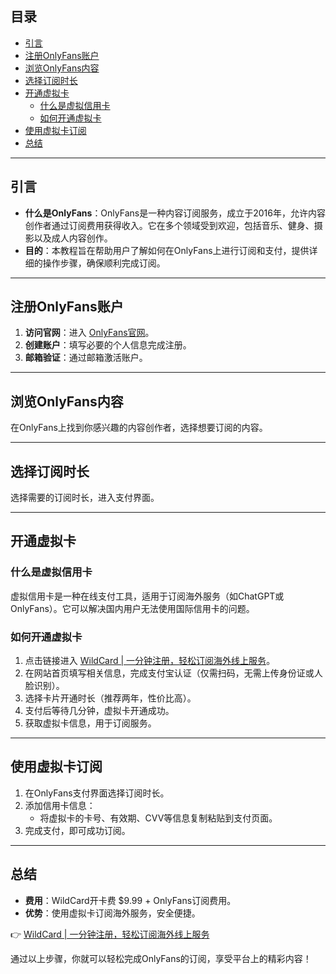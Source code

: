 ## 目录
- [引言](#引言)
- [注册OnlyFans账户](#注册onlyfans账户)
- [浏览OnlyFans内容](#浏览onlyfans内容)
- [选择订阅时长](#选择订阅时长)
- [开通虚拟卡](#开通虚拟卡)
  - [什么是虚拟信用卡](#什么是虚拟信用卡)
  - [如何开通虚拟卡](#如何开通虚拟卡)
- [使用虚拟卡订阅](#使用虚拟卡订阅)
- [总结](#总结)

---

## 引言

- **什么是OnlyFans**：OnlyFans是一种内容订阅服务，成立于2016年，允许内容创作者通过订阅费用获得收入。它在多个领域受到欢迎，包括音乐、健身、摄影以及成人内容创作。
- **目的**：本教程旨在帮助用户了解如何在OnlyFans上进行订阅和支付，提供详细的操作步骤，确保顺利完成订阅。

---

## 注册OnlyFans账户

1. **访问官网**：进入 [OnlyFans官网](https://onlyfans.com/)。
2. **创建账户**：填写必要的个人信息完成注册。
3. **邮箱验证**：通过邮箱激活账户。

---

## 浏览OnlyFans内容

在OnlyFans上找到你感兴趣的内容创作者，选择想要订阅的内容。

---

## 选择订阅时长

选择需要的订阅时长，进入支付界面。

---

## 开通虚拟卡

### 什么是虚拟信用卡

虚拟信用卡是一种在线支付工具，适用于订阅海外服务（如ChatGPT或OnlyFans）。它可以解决国内用户无法使用国际信用卡的问题。

### 如何开通虚拟卡

1. 点击链接进入 [WildCard | 一分钟注册，轻松订阅海外线上服务](https://bit.ly/bewildcard)。
2. 在网站首页填写相关信息，完成支付宝认证（仅需扫码，无需上传身份证或人脸识别）。
3. 选择卡片开通时长（推荐两年，性价比高）。
4. 支付后等待几分钟，虚拟卡开通成功。
5. 获取虚拟卡信息，用于订阅服务。

---

## 使用虚拟卡订阅

1. 在OnlyFans支付界面选择订阅时长。
2. 添加信用卡信息：
   - 将虚拟卡的卡号、有效期、CVV等信息复制粘贴到支付页面。
3. 完成支付，即可成功订阅。

---

## 总结

- **费用**：WildCard开卡费 $9.99 + OnlyFans订阅费用。
- **优势**：使用虚拟卡订阅海外服务，安全便捷。

👉 [WildCard | 一分钟注册，轻松订阅海外线上服务](https://bit.ly/bewildcard)

通过以上步骤，你就可以轻松完成OnlyFans的订阅，享受平台上的精彩内容！